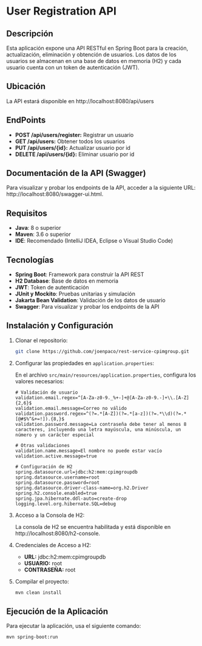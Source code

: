 # User Registration API

## Descripción

Esta aplicación expone una API RESTful en Spring Boot para la creación, actualización, eliminación y obtención de usuarios. Los datos de los usuarios se almacenan en una base de datos en memoria (H2) y cada usuario cuenta con un token de autenticación (JWT).

## Ubicación
La API estará disponible en http://localhost:8080/api/users

## EndPoints
- **POST /api/users/register:** Registrar un usuario
- **GET /api/users:** Obtener todos los usuarios
- **PUT /api/users/{id}:** Actualizar usuario por id
- **DELETE /api/users/{id}:** Eliminar usuario por id

## Documentación de la API (Swagger)
Para visualizar y probar los endpoints de la API, acceder a la siguiente URL: http://localhost:8080/swagger-ui.html.


## Requisitos

- **Java**: 8 o superior
- **Maven**: 3.6 o superior
- **IDE**: Recomendado (IntelliJ IDEA, Eclipse o Visual Studio Code)

## Tecnologías

- **Spring Boot**: Framework para construir la API REST
- **H2 Database**: Base de datos en memoria
- **JWT**: Token de autenticación
- **JUnit y Mockito**: Pruebas unitarias y simulación
- **Jakarta Bean Validation**: Validación de los datos de usuario
- **Swagger**: Para visualizar y probar los endpoints de la API

## Instalación y Configuración

1. Clonar el repositorio:
    ```bash
    git clone https://github.com/joenpaco/rest-service-cpimgroup.git
    ```

2. Configurar las propiedades en `application.properties`:

   En el archivo `src/main/resources/application.properties`, configura los valores necesarios:

    ```properties
    # Validación de usuario
    validation.email.regex=^[A-Za-z0-9._%+-]+@[A-Za-z0-9.-]+\\.[A-Z]{2,6}$
    validation.email.message=Correo no válido
    validation.password.regex=^(?=.*[A-Z])(?=.*[a-z])(?=.*\\d)(?=.*[@#$%^&+=!]).{8,}$
    validation.password.message=La contraseña debe tener al menos 8 caracteres, incluyendo una letra mayúscula, una minúscula, un número y un carácter especial
   
    # Otras validaciones
    validation.name.message=El nombre no puede estar vacío
    validation.active.message=true
   
    # Configuración de H2
    spring.datasource.url=jdbc:h2:mem:cpimgroupdb
    spring.datasource.username=root
    spring.datasource.password=root
    spring.datasource.driver-class-name=org.h2.Driver
    spring.h2.console.enabled=true
    spring.jpa.hibernate.ddl-auto=create-drop
    logging.level.org.hibernate.SQL=debug
    ```
3. Acceso a la Consola de H2:

   La consola de H2 se encuentra habilitada y está disponible en http://localhost:8080/h2-console.

4. Credenciales de Acceso a H2:

   - **URL:** jdbc:h2:mem:cpimgroupdb
   - **USUARIO:** root
   - **CONTRASEÑA:** root

5. Compilar el proyecto:
    ```bash
    mvn clean install
    ```

## Ejecución de la Aplicación

Para ejecutar la aplicación, usa el siguiente comando:

```bash
mvn spring-boot:run
